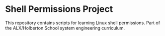 # Shell Permissions Project
This repository contains scripts for learning Linux shell permissions.
Part of the ALX/Holberton School system engineering curriculum.
